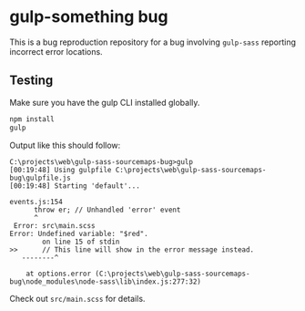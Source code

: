 # gulp-something bug
This is a bug reproduction repository for a bug involving `gulp-sass` reporting incorrect error locations.

## Testing
Make sure you have the gulp CLI installed globally.

```sh
npm install
gulp
```

Output like this should follow:

```
C:\projects\web\gulp-sass-sourcemaps-bug>gulp
[00:19:48] Using gulpfile C:\projects\web\gulp-sass-sourcemaps-bug\gulpfile.js
[00:19:48] Starting 'default'...

events.js:154
      throw er; // Unhandled 'error' event
      ^
 Error: src\main.scss
Error: Undefined variable: "$red".
        on line 15 of stdin
>>      // This line will show in the error message instead.
   --------^

    at options.error (C:\projects\web\gulp-sass-sourcemaps-bug\node_modules\node-sass\lib\index.js:277:32)
```

Check out `src/main.scss` for details.